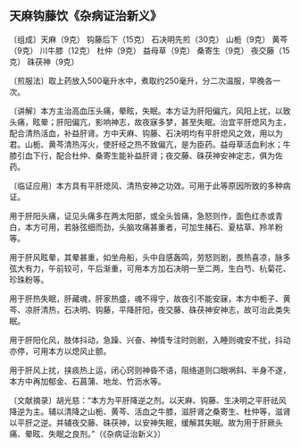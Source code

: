 ## 天麻钩藤饮《杂病证治新义》

〔组成〕天麻（9克） 钩藤后下（15克） 石决明先煎（30克） 山栀（9克） 黄芩（9克） 川牛膝（12克） 杜仲（9克） 益母草（9克） 桑寄生（9克） 夜交藤（15克） 硃茯神（9克）

〔煎服法〕取上药放入500毫升水中，煮取约250毫升，分二次温服，早晚各一次。

〔讲解〕本方主治高血压头痛，晕眩，失眠。本方证为肝阳偏亢，风阳上扰，以致头痛，眩晕；肝阳偏亢，影响神志，故夜寐多梦，甚至失眠。治宜平肝熄风为主，配合清热活血，补益肝肾。方中天麻、钩藤、石决明均有平肝熄风之效，用以为君。山栀、黄芩清热泻火，使肝经之热不致偏亢，是为臣药。益母草活血利水；牛膝引血下行，配合杜仲、桑寄生能补益肝肾；夜交藤、硃茯神安神定志，俱为佐药。

〔临证应用〕本方具有平肝熄风、清热安神之功效。可用于此等原因所致的多种病证。

用于肝阳头痛，证见头痛多在两太阳部，或全头皆痛，急怒则作，面色红赤或青白，本方可用，若脉弦细而劲，头脑攻痛甚重者，可加生赭石、夏枯草、羚羊粉等。

用于肝风眩晕，其晕甚重，如坐舟船，头中自感轰鸣，劳怒则剧，畏热喜凉，脉多弦大有力，午前较可，午后渐重，可用本方加石决明一至二两，生白芍、杭菊花、珍珠粉等。

用于肝热失眠，肝藏魂，肝家热盛，魂不得宁，故夜引不能安寐，本方中栀子、黄芩、凉肝清热，石决明、钩藤，平降肝阳，夜交藤、硃茯神安神志，故可治此类失眠。

用于肝阳化风，肢体抖动，急躁、兴奋、神情专注时则剧，入睡则魂安不扰，抖动亦停，可用本方以熄风止颤。

用于肝风上扰，挟痰热上运，闭心窍则神昏不语，阻络道则口眼㖞斜、半身不遂，本方中再加郁金、石菖蒲、地龙、竹沥水等。

〔文献摘录〕胡光慈：“本方为平肝降逆之剂。以天麻、钩藤、生决明之平肝祛风降逆为主。辅以清降之山栀、黄芩、活血之牛膝，滋肝肾之桑寄生、杜仲等，滋肾以平肝之逆。并辅夜交藤、硃茯神，以安神失眠，缓解其失眠。故为用于肝厥头痛、晕眩、失眠之良剂。”（《杂病证治新义》）
